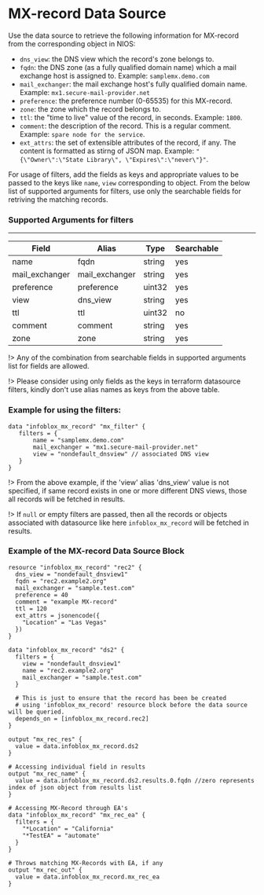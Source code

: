 # MX-record Data Source

Use the data source to retrieve the following information for MX-record from the corresponding object in NIOS:

* `dns_view`: the DNS view which the record's zone belongs to.
* `fqdn`: the DNS zone (as a fully qualified domain name) which a mail exchange host is assigned to. Example: `samplemx.demo.com`
* `mail_exchanger`: the mail exchange host's fully qualified domain name. Example: `mx1.secure-mail-provider.net`
* `preference`: the preference number (0-65535) for this MX-record.
* `zone`: the zone which the record belongs to.
* `ttl`: the "time to live" value of the record, in seconds. Example: `1800`.
* `comment`: the description of the record. This is a regular comment. Example: `spare node for the service`.
* `ext_attrs`: the set of extensible attributes of the record, if any. The content is formatted as stirng of JSON map. Example: `"{\"Owner\":\"State Library\", \"Expires\":\"never\"}"`.

For usage of filters, add the fields as keys and appropriate values to be passed to the keys like `name`, `view` corresponding to object.
From the below list of supported arguments for filters,  use only the searchable fields for retriving the matching records.

### Supported Arguments for filters

-----
| Field          | Alias          | Type   | Searchable |
|----------------|----------------|--------|------------|
| name           | fqdn           | string | yes        |
| mail_exchanger | mail_exchanger | string | yes        |
| preference     | preference     | uint32 | yes        |
| view           | dns_view       | string | yes        |
| ttl            | ttl            | uint32 | no         |
| comment        | comment        | string | yes        |
| zone           | zone           | string | yes        |

!> Any of the combination from searchable fields in supported arguments list for fields are allowed.

!> Please consider using only fields as the keys in terraform datasource filters, kindly don't use alias names as keys from the above table.

### Example for using the filters:
 ```hcl
 data "infoblox_mx_record" "mx_filter" {
    filters = {
        name = "samplemx.demo.com"
        mail_exchanger = "mx1.secure-mail-provider.net"
        view = "nondefault_dnsview" // associated DNS view
    }
 }
 ```

!> From the above example, if the 'view' alias 'dns_view' value is not specified, if same record exists in one or more different DNS views, those
all records will be fetched in results.

!> If `null` or empty filters are passed, then all the records or objects associated with datasource like here `infoblox_mx_record` will be fetched in results.

### Example of the MX-record Data Source Block

```hcl
resource "infoblox_mx_record" "rec2" {
  dns_view = "nondefault_dnsview1"
  fqdn = "rec2.example2.org"
  mail_exchanger = "sample.test.com"
  preference = 40
  comment = "example MX-record"
  ttl = 120
  ext_attrs = jsonencode({
    "Location" = "Las Vegas"
  })
}

data "infoblox_mx_record" "ds2" {
  filters = {
    view = "nondefault_dnsview1"
    name = "rec2.example2.org"
    mail_exchanger = "sample.test.com"
  }

  # This is just to ensure that the record has been be created
  # using 'infoblox_mx_record' resource block before the data source will be queried.
  depends_on = [infoblox_mx_record.rec2]
}

output "mx_rec_res" {
  value = data.infoblox_mx_record.ds2
}

# Accessing individual field in results
output "mx_rec_name" {
  value = data.infoblox_mx_record.ds2.results.0.fqdn //zero represents index of json object from results list
}

# Accessing MX-Record through EA's
data "infoblox_mx_record" "mx_rec_ea" {
  filters = {
    "*Location" = "California"
    "*TestEA" = "automate"
  }
}

# Throws matching MX-Records with EA, if any
output "mx_rec_out" {
  value = data.infoblox_mx_record.mx_rec_ea
}
```
